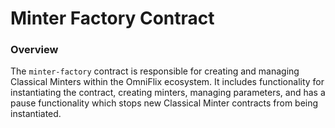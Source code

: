 # Minter Factory Contract

### Overview

The `minter-factory` contract is responsible for creating and managing Classical Minters within the OmniFlix ecosystem. It includes functionality for instantiating the contract, creating minters, managing parameters, and has a pause functionality which stops new Classical Minter contracts from being instantiated.
